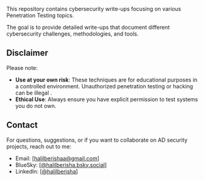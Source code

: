 This repository contains cybersecurity write-ups focusing on various Penetration Testing topics.

The goal is to provide detailed write-ups that document different cybersecurity challenges, methodologies, and tools.

## Disclaimer

Please note:

- **Use at your own risk**: These techniques are for educational purposes in a controlled environment. Unauthorized penetration testing or hacking can be illegal .
- **Ethical Use**: Always ensure you have explicit permission to test systems you do not own.

## Contact

For questions, suggestions, or if you want to collaborate on AD security projects, reach out to me:

- Email: [halilberishaa@gmail.com]
- BlueSky: [[@halilberisha.bsky.social](https://bsky.app/profile/halilberisha.bsky.social)]
- LinkedIn: [[@halilberisha](https://www.linkedin.com/in/halilberisha)]
